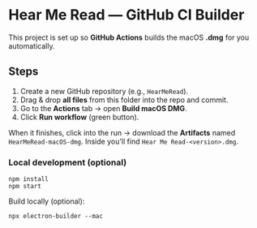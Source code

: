 # Hear Me Read — GitHub CI Builder

This project is set up so **GitHub Actions** builds the macOS **.dmg** for you automatically.

## Steps
1. Create a new GitHub repository (e.g., `HearMeRead`).
2. Drag & drop **all files** from this folder into the repo and commit.
3. Go to the **Actions** tab → open **Build macOS DMG**.
4. Click **Run workflow** (green button).

When it finishes, click into the run → download the **Artifacts** named `HearMeRead-macOS-dmg`. Inside you'll find `Hear Me Read-<version>.dmg`.

### Local development (optional)
```
npm install
npm start
```
Build locally (optional):
```
npx electron-builder --mac
```
